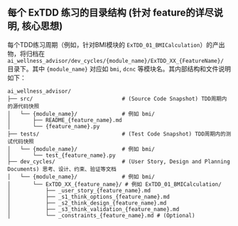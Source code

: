 ## 每个 ExTDD 练习的目录结构 (针对 feature的详尽说明, 核心思想)

每个TDD练习周期（例如，针对BMI模块的 `ExTDD_01_BMICalculation`）的产出物，将归档在 `ai_wellness_advisor/dev_cycles/{module_name}/ExTDD_XX_{FeatureName}/` 目录下。其中 `{module_name}` 对应如 `bmi`, `dcnc` 等模块名。其内部结构和文件说明如下：

```
ai_wellness_advisor/
├── src/                            # (Source Code Snapshot) TDD周期内的源代码快照
│   └── {module_name}/              # 例如 bmi/
│       ├── README_{feature_name}.md
│       └── {feature_name}.py
├── tests/                          # (Test Code Snapshot) TDD周期内的测试代码快照
│   └── {module_name}/              # 例如 bmi/
│       └── test_{feature_name}.py
├── dev_cycles/                     # (User Story, Design and Planning Documents) 思考、设计、约束、验证等文档
│   └── {module_name}/              # 例如 bmi/
│       └── ExTDD_XX_{feature_name}/ # 例如 ExTDD_01_BMICalculation/
│           ├── _user_story_{feature_name}.md
│           ├── _s1_think_options_{feature_name}.md
│           ├── _s2_think_design_{feature_name}.md
│           ├── _s3_think_validation_{feature_name}.md
│           └── _constraints_{feature_name}.md # (Optional)
```